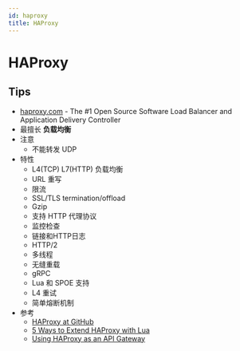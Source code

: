 ```yaml
---
id: haproxy
title: HAProxy
---
```


# HAProxy

## Tips
* [haproxy.com](https://www.haproxy.com/) - The #1 Open Source Software Load Balancer and Application Delivery Controller
* 最擅长 __负载均衡__
* 注意
  * 不能转发 UDP
* 特性
  * L4(TCP) L7(HTTP) 负载均衡
  * URL 重写
  * 限流
  * SSL/TLS termination/offload
  * Gzip
  * 支持 HTTP 代理协议
  * 监控检查
  * 链接和HTTP日志
  * HTTP/2
  * 多线程
  * 无缝重载
  * gRPC
  * Lua 和 SPOE 支持
  * L4 重试
  * 简单熔断机制
* 参考
  * [HAProxy at GitHub](https://www.haproxy.com/user-spotlight-series/inside-the-github-load-balancer/)
  * [5 Ways to Extend HAProxy with Lua](https://www.haproxy.com/blog/5-ways-to-extend-haproxy-with-lua/)
  * [Using HAProxy as an API Gateway](https://www.haproxy.com/blog/using-haproxy-as-an-api-gateway-part-3-health-checks/)


